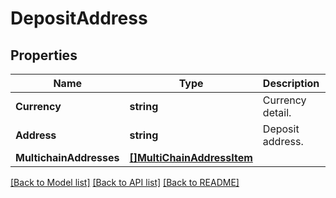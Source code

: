 # DepositAddress

## Properties

Name | Type | Description | Notes
------------ | ------------- | ------------- | -------------
**Currency** | **string** | Currency detail. | 
**Address** | **string** | Deposit address. | 
**MultichainAddresses** | [**[]MultiChainAddressItem**](MultiChainAddressItem.md) |  | [optional] 

[[Back to Model list]](../README.md#documentation-for-models) [[Back to API list]](../README.md#documentation-for-api-endpoints) [[Back to README]](../README.md)


